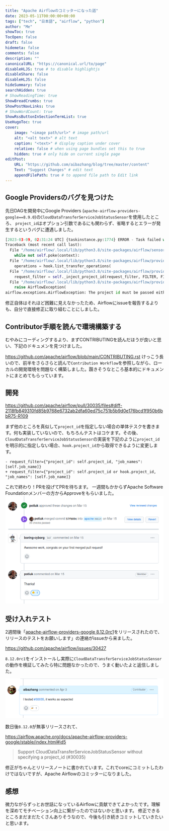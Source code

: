 ```yaml
---
title: "Apache Airflowのコミッターになった話"
date: 2023-05-11T00:00:00+00:00
tags: ["tech", "日本語", "airflow", "python"]
author: "Me"
showToc: true
TocOpen: false
draft: false
hidemeta: false
comments: false
description: ""
canonicalURL: "https://canonical.url/to/page"
disableHLJS: true # to disable highlightjs
disableShare: false
disableHLJS: false
hideSummary: false
searchHidden: true
# ShowReadingTime: true
ShowBreadCrumbs: true
ShowPostNavLinks: true
# ShowWordCount: true
ShowRssButtonInSectionTermList: true
UseHugoToc: true
cover:
    image: "<image path/url>" # image path/url
    alt: "<alt text>" # alt text
    caption: "<text>" # display caption under cover
    relative: false # when using page bundles set this to true
    hidden: true # only hide on current single page
editPost:
    URL: "https://github.com/aibazhang/blog/tree/master/content"
    Text: "Suggest Changes" # edit text
    appendFilePath: true # to append file path to Edit link
---
```


## Google Providersのバグを見つけた

先日DAGを開発中にGoogle Providers (`apache-airflow-providers-google==8.9.0`)の`CloudDataTransferServiceJobStatusSensor`を使用したところ、
`project_id`はオプション引数であるにも関わらず、省略するとエラーが発生するというバグに遭遇しました。

```python
[2023-03-09, 02:31:24 UTC] {taskinstance.py:1774} ERROR - Task failed with exception
Traceback (most recent call last):
  File "/home/airflow/.local/lib/python3.8/site-packages/airflow/sensors/base.py", line 236, in execute
    while not self.poke(context):
  File "/home/airflow/.local/lib/python3.8/site-packages/airflow/providers/google/cloud/sensors/cloud_storage_transfer_service.py", line 91, in poke
    operations = hook.list_transfer_operations(
  File "/home/airflow/.local/lib/python3.8/site-packages/airflow/providers/google/cloud/hooks/cloud_storage_transfer_service.py", line 380, in list_transfer_operations
    request_filter = self._inject_project_id(request_filter, FILTER, FILTER_PROJECT_ID)
  File "/home/airflow/.local/lib/python3.8/site-packages/airflow/providers/google/cloud/hooks/cloud_storage_transfer_service.py", line 459, in _inject_project_id
    raise AirflowException(
airflow.exceptions.AirflowException: The project id must be passed either as `project_id` key in `filter` parameter or as project_id extra in Google Cloud connection definition. Both are not set!
```

修正自体はそれほど困難に見えなかったため、Airflowにissueを報告するよりも、自分で直接修正に取り組むことにしました。

## Contributor手順を読んで環境構築する

むやみにコーディングするより、まずCONTRIBUTINGを読んだほうが良いと思い、下記のドキュメンを見つけました。

https://github.com/apache/airflow/blob/main/CONTRIBUTING.rst
けっこう長いので、前半をさらさらと読んで`Contribution Workflow`を参照しながら、ローカルの開発環境を問題なく構築しました。躓きそうなところ基本的にドキュメントにまとめてもらっています。

## 開発

https://github.com/apache/airflow/pull/30035/files#diff-2118fb849310fd85b9768e6732ab2dfa60ed75c751b5b9d0e176bcd1f950b6bbR75-R109

まず他のところを真似して`project_id`を指定しない場合の単体テスクを書きます。何も実装していないので、もちろんテストはコケます。その後、`CloudDataTransferServiceJobStatusSensor`の実装を下記のように`project_id`を明示的に指定しない場合、`hook.project_id`から取得できるように変更します。

```
- request_filter={"project_id": self.project_id, "job_names": [self.job_name]}
+ request_filter={"project_id": self.project_id or hook.project_id, "job_names": [self.job_name]}
```

これで終わり！PRを投げてPRを待ちます。
一週間もかからずApache Software Foundationメンバーの方からApproveをもらいました。
![](images/83aeaffb7ffa-20230511.png)


## 受け入れテスト

2週間後「[apache-airflow-providers-google 8.12.0rc1](https://pypi.org/project/apache-airflow-providers-google/8.12.0rc1/)をリリースされたので、リリースのテストをお願いします」の連絡がissueから来ました。

https://github.com/apache/airflow/issues/30427

`8.12.0rc1`をインストールし実際に`CloudDataTransferServiceJobStatusSensor`の動作を検証してみたら特に問題なかったので、うまく動いたよと返信しました。

![](images/de665e457d43-20230511.png)

数日後`8.12.0`が無事リリースされて、

https://airflow.apache.org/docs/apache-airflow-providers-google/stable/index.html#id5

> Support CloudDataTransferServiceJobStatusSensor without specifying a project_id (#30035)

修正がちゃんとリリースノートに書かれています。これでcoreにコミットしたわけではないですが、Apache Airflowのコミッターになりました。

## 感想

微力ながらずっとお世話になっているAirflowに貢献できてよかったです。理解を深めてモチベーション向上に繋がったのではないかと思います。
修正できるところまだまだたくさんありそうなので、今後も引き続きコミットしていきたいと思います。
